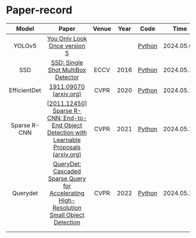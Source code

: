 # Paper-record
|    Model     |                            Paper                             | Venue | Year |                             Code                             | Time       |
| :----------: | :----------------------------------------------------------: | :---: | :--: | :----------------------------------------------------------: | ---------- |
|    YOLOv5    | [You Only Look Once version 5]() |   | |       [Python]([https://github.com/Ashores/YOLO_person](https://github.com/ultralytics/yolov5))       | 2024.05.08 |
|   SSD   | [SSD: Single Shot MultiBox Detector](https://link.springer.com/chapter/10.1007/978-3-319-46448-0_2)| ECCV  | 2016 |       [Python]([https://github.com/rayleizhu/BiFormer](https://github.com/amdegroot/ssd.pytorch))        | 2024.05.12 |
| EfficientDet |  [1911.09070 (arxiv.org)](https://arxiv.org/pdf/1911.09070)  | CVPR  | 2020 | [Python](https://github.com/google/automl/tree/master/efficientdet) | 2024.05.16 |
| Sparse R-CNN | [[2011.12450\] Sparse R-CNN: End-to-End Object Detection with Learnable Proposals (arxiv.org)](https://arxiv.org/abs/2011.12450) | CVPR  | 2021 |      [Python](https://github.com/PeizeSun/SparseR-CNN)       | 2024.05.20 |
| Querydet | [QueryDet: Cascaded Sparse Query for Accelerating High-Resolution Small Object Detection](https://ieeexplore.ieee.org/document/9879411) | CVPR  | 2022 |      [Python](https://github.com/ChenhongyiYang/QueryDet-PyTorch)       | 2024.05.20 |
|              |                                                              |       |      |                                                              |            |
|              |                                                              |       |      |                                                              |            |
